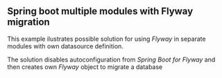 ## Spring boot multiple modules with Flyway migration

This example ilustrates possible solution for using *Flyway* in separate modules with own datasource definition.

The solution disables autoconfiguration from *Spring Boot for Flyway* and then creates own *Flyway* object
to migrate a database 
